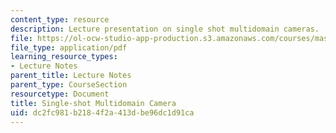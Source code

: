 ```yaml
---
content_type: resource
description: Lecture presentation on single shot multidomain cameras.
file: https://ol-ocw-studio-app-production.s3.amazonaws.com/courses/mas-531-computational-camera-and-photography-fall-2009/dc2fc981b2184f2a413dbe96dc1d91ca_MITMAS_531F09_lec03_2.pdf
file_type: application/pdf
learning_resource_types:
- Lecture Notes
parent_title: Lecture Notes
parent_type: CourseSection
resourcetype: Document
title: Single-shot Multidomain Camera
uid: dc2fc981-b218-4f2a-413d-be96dc1d91ca
---
```

